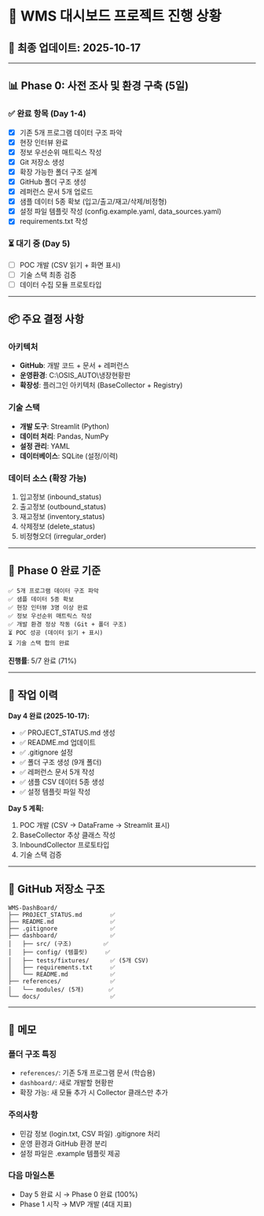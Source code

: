 # 🚀 WMS 대시보드 프로젝트 진행 상황

## 📅 최종 업데이트: 2025-10-17

---

## 📊 Phase 0: 사전 조사 및 환경 구축 (5일)

### ✅ 완료 항목 (Day 1-4)
- [x] 기존 5개 프로그램 데이터 구조 파악
- [x] 현장 인터뷰 완료
- [x] 정보 우선순위 매트릭스 작성
- [x] Git 저장소 생성
- [x] 확장 가능한 폴더 구조 설계
- [x] GitHub 폴더 구조 생성
- [x] 레퍼런스 문서 5개 업로드
- [x] 샘플 데이터 5종 확보 (입고/출고/재고/삭제/비정형)
- [x] 설정 파일 템플릿 작성 (config.example.yaml, data_sources.yaml)
- [x] requirements.txt 작성

### ⏳ 대기 중 (Day 5)
- [ ] POC 개발 (CSV 읽기 + 화면 표시)
- [ ] 기술 스택 최종 검증
- [ ] 데이터 수집 모듈 프로토타입

---

## 📦 주요 결정 사항

### 아키텍처
- **GitHub**: 개발 코드 + 문서 + 레퍼런스
- **운영환경**: C:\OSIS_AUTO\냉장현황판
- **확장성**: 플러그인 아키텍처 (BaseCollector + Registry)

### 기술 스택
- **개발 도구**: Streamlit (Python)
- **데이터 처리**: Pandas, NumPy
- **설정 관리**: YAML
- **데이터베이스**: SQLite (설정/이력)

### 데이터 소스 (확장 가능)
1. 입고정보 (inbound_status)
2. 출고정보 (outbound_status)
3. 재고정보 (inventory_status)
4. 삭제정보 (delete_status)
5. 비정형오더 (irregular_order)

---

## 🎯 Phase 0 완료 기준

```
✅ 5개 프로그램 데이터 구조 파악
✅ 샘플 데이터 5종 확보
✅ 현장 인터뷰 3명 이상 완료
✅ 정보 우선순위 매트릭스 작성
✅ 개발 환경 정상 작동 (Git + 폴더 구조)
⏳ POC 성공 (데이터 읽기 + 표시)
⏳ 기술 스택 합의 완료
```

**진행률**: 5/7 완료 (71%)

---

## 📅 작업 이력

**Day 4 완료 (2025-10-17):**
- ✅ PROJECT_STATUS.md 생성
- ✅ README.md 업데이트
- ✅ .gitignore 설정
- ✅ 폴더 구조 생성 (9개 폴더)
- ✅ 레퍼런스 문서 5개 작성
- ✅ 샘플 CSV 데이터 5종 생성
- ✅ 설정 템플릿 파일 작성

**Day 5 계획:**
1. POC 개발 (CSV → DataFrame → Streamlit 표시)
2. BaseCollector 추상 클래스 작성
3. InboundCollector 프로토타입
4. 기술 스택 검증

---

## 📁 GitHub 저장소 구조

```
WMS-DashBoard/
├── PROJECT_STATUS.md        ✅
├── README.md                ✅
├── .gitignore               ✅
├── dashboard/               ✅
│   ├── src/ (구조)         ✅
│   ├── config/ (템플릿)     ✅
│   ├── tests/fixtures/      ✅ (5개 CSV)
│   ├── requirements.txt     ✅
│   └── README.md            ✅
├── references/              ✅
│   └── modules/ (5개)       ✅
└── docs/                    ✅
```

---

## 📝 메모

### 폴더 구조 특징
- `references/`: 기존 5개 프로그램 문서 (학습용)
- `dashboard/`: 새로 개발할 현황판
- 확장 가능: 새 모듈 추가 시 Collector 클래스만 추가

### 주의사항
- 민감 정보 (login.txt, CSV 파일) .gitignore 처리
- 운영 환경과 GitHub 환경 분리
- 설정 파일은 .example 템플릿 제공

### 다음 마일스톤
- Day 5 완료 시 → Phase 0 완료 (100%)
- Phase 1 시작 → MVP 개발 (4대 지표)
